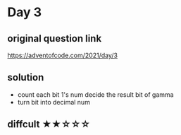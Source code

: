 # Day 3
## original question link
https://adventofcode.com/2021/day/3
## solution
- count each bit 1's num decide the result bit of gamma 
- turn bit into decimal num
## diffcult  ★★☆☆☆